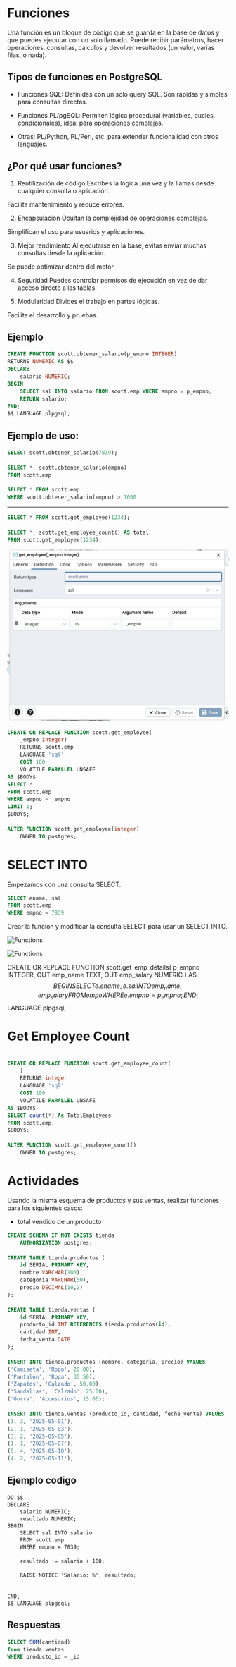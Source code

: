 # Funciones
Una función es un bloque de código que se guarda en la base de datos y que puedes ejecutar con un solo llamado. Puede recibir parámetros, hacer operaciones, consultas, cálculos y devolver resultados (un valor, varias filas, o nada).

## Tipos de funciones en PostgreSQL
- Funciones SQL: Definidas con un solo query SQL. Son rápidas y simples para consultas directas.

- Funciones PL/pgSQL: Permiten lógica procedural (variables, bucles, condicionales), ideal para operaciones complejas.

- Otras: PL/Python, PL/Perl, etc. para extender funcionalidad con otros lenguajes.

## ¿Por qué usar funciones?
1. Reutilización de código
Escribes la lógica una vez y la llamas desde cualquier consulta o aplicación.

Facilita mantenimiento y reduce errores.

2. Encapsulación
Ocultan la complejidad de operaciones complejas.

Simplifican el uso para usuarios y aplicaciones.

3. Mejor rendimiento
Al ejecutarse en la base, evitas enviar muchas consultas desde la aplicación.

Se puede optimizar dentro del motor.

4. Seguridad
Puedes controlar permisos de ejecución en vez de dar acceso directo a las tablas.

5. Modularidad
Divides el trabajo en partes lógicas.

Facilita el desarrollo y pruebas.

## Ejemplo

```sql
CREATE FUNCTION scott.obtener_salario(p_empno INTEGER)
RETURNS NUMERIC AS $$
DECLARE
    salario NUMERIC;
BEGIN
    SELECT sal INTO salario FROM scott.emp WHERE empno = p_empno;
    RETURN salario;
END;
$$ LANGUAGE plpgsql;
```

## Ejemplo de uso:
```sql
SELECT scott.obtener_salario(7839);

SELECT *, scott.obtener_salario(empno)
FROM scott.emp

SELECT * FROM scott.emp
WHERE scott.obtener_salario(empno) > 1000
```


--- 
```sql
SELECT * FROM scott.get_employee(1234);

SELECT *, scott.get_employee_count() AS total
FROM scott.get_employee(1234);

```


![Functions](../../x-assets/0491/functions3.png)

```sql
CREATE OR REPLACE FUNCTION scott.get_employee(
	_empno integer)
    RETURNS scott.emp
    LANGUAGE 'sql'
    COST 100
    VOLATILE PARALLEL UNSAFE
AS $BODY$
SELECT * 
FROM scott.emp
WHERE empno = _empno
LIMIT 1;
$BODY$;

ALTER FUNCTION scott.get_employee(integer)
    OWNER TO postgres;

```

# SELECT INTO

Empezamos con una consulta SELECT.

```sql
SELECT ename, sal
FROM scott.emp
WHERE empno = 7839
````

Crear la funcion y modificar la consulta SELECT para usar un SELECT INTO.

![Functions](../../x-assets/0491/functions1.png)

![Functions](../../x-assets/0491/functions2.png)


CREATE OR REPLACE FUNCTION scott.get_emp_details(
    p_empno INTEGER,
    OUT emp_name TEXT,
    OUT emp_salary NUMERIC
)
AS $$
BEGIN
    SELECT e.ename, e.sal
    INTO emp_name, emp_salary
    FROM emp e
    WHERE e.empno = p_empno;
END;
$$ LANGUAGE plpgsql;


# Get Employee Count

```sql

CREATE OR REPLACE FUNCTION scott.get_employee_count(
	)
    RETURNS integer
    LANGUAGE 'sql'
    COST 100
    VOLATILE PARALLEL UNSAFE
AS $BODY$
SELECT count(*) As TotalEmployees
FROM scott.emp;
$BODY$;

ALTER FUNCTION scott.get_employee_count()
    OWNER TO postgres;

```

# Actividades
Usando la misma esquema de productos y sus ventas, realizar funciones para los siguientes casos:
- total vendido de un producto

```sql
CREATE SCHEMA IF NOT EXISTS tienda
    AUTHORIZATION postgres;

CREATE TABLE tienda.productos (
    id SERIAL PRIMARY KEY,
    nombre VARCHAR(100),
    categoria VARCHAR(50),
    precio DECIMAL(10,2)
);

CREATE TABLE tienda.ventas (
    id SERIAL PRIMARY KEY,
    producto_id INT REFERENCES tienda.productos(id),
    cantidad INT,
    fecha_venta DATE
);

INSERT INTO tienda.productos (nombre, categoria, precio) VALUES
('Camiseta', 'Ropa', 20.00),
('Pantalón', 'Ropa', 35.50),
('Zapatos', 'Calzado', 50.00),
('Sandalias', 'Calzado', 25.00),
('Gorra', 'Accesorios', 15.00);

INSERT INTO tienda.ventas (producto_id, cantidad, fecha_venta) VALUES
(1, 3, '2025-05-01'),
(2, 1, '2025-05-03'),
(3, 2, '2025-05-05'),
(1, 1, '2025-05-07'),
(5, 4, '2025-05-10'),
(4, 2, '2025-05-11');

```



## Ejemplo codigo

```plpgsql
DO $$
DECLARE
    salario NUMERIC;
	resultado NUMERIC;
BEGIN
    SELECT sal INTO salario 
	FROM scott.emp 
	WHERE empno = 7839;

	resultado := salario + 100;

	RAISE NOTICE 'Salario: %', resultado;
 
	
END;
$$ LANGUAGE plpgsql;
```

## Respuestas
```sql
SELECT SUM(cantidad)
from tienda.ventas
WHERE producto_id = _id

```